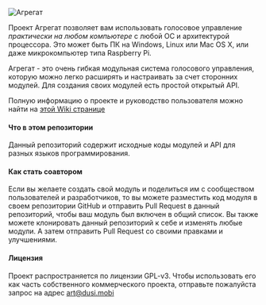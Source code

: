 ![Агрегат](https://github.com/uzyovoys/aggregate/raw/master/aggregate-logo.png)

Проект Агрегат позволяет вам использовать голосовое управление _практически на любом компьютере_ с любой ОС и архитектурой процессора.
Это может быть ПК на Windows, Linux или Mac OS X, или даже микрокомпьютер типа Raspberry Pi.

Агрегат - это очень гибкая модульная система голосового управления, которую можно легко расширять и настраивать за счет сторонних модулей.
Для создания своих модулей есть простой открытый API.

Полную информацию о проекте и руководство пользователя можно найти на [этой Wiki странице](https://github.com/uzyovoys/aggregate/wiki)

#### Что в этом репозитории
Данный репозиторий содержит исходные коды модулей и API для разных языков программирования.

#### Как стать соавтором
Если вы желаете создать свой модуль и поделиться им с сообществом пользователей и разработчиков, то вы можете разместить код модуля в своем репозитории GitHub и отправить Pull Request в данный репозиторий, чтобы ваш модуль был включен в общий список. 
Вы также можете клонировать данный репозиторий к себе и изменять любые модули. А затем отправить Pull Request со своими правками и улучшениями.

#### Лицензия
Проект распространяется по лицензии GPL-v3. Чтобы использовать его как часть собственного коммерческого проекта, отправьте пожалуйста запрос на адрес [art@dusi.mobi](mailto:art@dusi.mobi)
